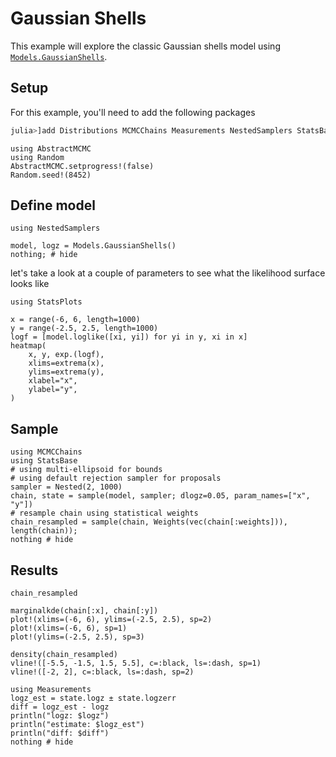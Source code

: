 # Gaussian Shells

This example will explore the classic Gaussian shells model using [`Models.GaussianShells`](@ref).

## Setup

For this example, you'll need to add the following packages
```julia
julia>]add Distributions MCMCChains Measurements NestedSamplers StatsBase StatsPlots
```

```@setup shells
using AbstractMCMC
using Random
AbstractMCMC.setprogress!(false)
Random.seed!(8452)
```

## Define model

```@example shells
using NestedSamplers

model, logz = Models.GaussianShells()
nothing; # hide
```

let's take a look at a couple of parameters to see what the likelihood surface looks like

```@example shells
using StatsPlots

x = range(-6, 6, length=1000)
y = range(-2.5, 2.5, length=1000)
logf = [model.loglike([xi, yi]) for yi in y, xi in x]
heatmap(
    x, y, exp.(logf),
    xlims=extrema(x),
    ylims=extrema(y),
    xlabel="x",
    ylabel="y",
)
```

## Sample

```@example shells
using MCMCChains
using StatsBase
# using multi-ellipsoid for bounds
# using default rejection sampler for proposals
sampler = Nested(2, 1000)
chain, state = sample(model, sampler; dlogz=0.05, param_names=["x", "y"])
# resample chain using statistical weights
chain_resampled = sample(chain, Weights(vec(chain[:weights])), length(chain));
nothing # hide
```

## Results

```@example shells
chain_resampled
```

```@example shells
marginalkde(chain[:x], chain[:y])
plot!(xlims=(-6, 6), ylims=(-2.5, 2.5), sp=2)
plot!(xlims=(-6, 6), sp=1)
plot!(ylims=(-2.5, 2.5), sp=3)
```

```@example shells
density(chain_resampled)
vline!([-5.5, -1.5, 1.5, 5.5], c=:black, ls=:dash, sp=1)
vline!([-2, 2], c=:black, ls=:dash, sp=2)
```

```@example shells
using Measurements
logz_est = state.logz ± state.logzerr
diff = logz_est - logz
println("logz: $logz")
println("estimate: $logz_est")
println("diff: $diff")
nothing # hide
```
